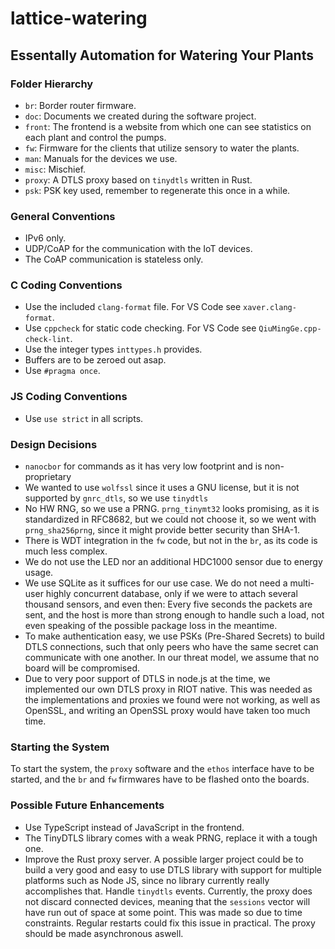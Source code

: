 # lattice-watering

## Essentally Automation for Watering Your Plants

### Folder Hierarchy

- `br`: Border router firmware.
- `doc`: Documents we created during the software project.
- `front`: The frontend is a website from which one can see statistics on each plant and control the pumps.
- `fw`: Firmware for the clients that utilize sensory to water the plants.
- `man`: Manuals for the devices we use.
- `misc`: Mischief.
- `proxy`: A DTLS proxy based on `tinydtls` written in Rust.
- `psk`: PSK key used, remember to regenerate this once in a while.

### General Conventions

- IPv6 only.
- UDP/CoAP for the communication with the IoT devices.
- The CoAP communication is stateless only.

### C Coding Conventions

- Use the included `clang-format` file. For VS Code see `xaver.clang-format`.
- Use `cppcheck` for static code checking. For VS Code see `QiuMingGe.cpp-check-lint`.
- Use the integer types `inttypes.h` provides.
- Buffers are to be zeroed out asap.
- Use `#pragma once`.

### JS Coding Conventions

- Use `use strict` in all scripts.

### Design Decisions

- `nanocbor` for commands as it has very low footprint and is non-proprietary
- We wanted to use `wolfssl` since it uses a GNU license, but it is not supported by `gnrc_dtls`, so we use `tinydtls`
- No HW RNG, so we use a PRNG. `prng_tinymt32` looks promising, as it is standardized in RFC8682, but we could not choose it, so we went with `prng_sha256prng`, since it might provide better security than SHA-1.
- There is WDT integration in the `fw` code, but not in the `br`, as its code is much less complex.
- We do not use the LED nor an additional HDC1000 sensor due to energy usage.
- We use SQLite as it suffices for our use case. We do not need a multi-user highly concurrent database, only if we were to attach several thousand sensors, and even then: Every five seconds the packets are sent, and the host is more than strong enough to handle such a load, not even speaking of the possible package loss in the meantime.
- To make authentication easy, we use PSKs (Pre-Shared Secrets) to build DTLS connections, such that only peers who have the same secret can communicate with one another. In our threat model, we assume that no board will be compromised.
- Due to very poor support of DTLS in node.js at the time, we implemented our own DTLS proxy in RIOT native. This was needed as the implementations and proxies we found were not working, as well as OpenSSL, and writing an OpenSSL proxy would have taken too much time.

### Starting the System

To start the system, the `proxy` software and the `ethos` interface have to be started, and the `br` and `fw` firmwares have to be flashed onto the boards.

### Possible Future Enhancements

- Use TypeScript instead of JavaScript in the frontend.
- The TinyDTLS library comes with a weak PRNG, replace it with a tough one.
- Improve the Rust proxy server. A possible larger project could be to build a very good and easy to use DTLS library with support for multiple platforms such as Node JS, since no library currently really accomplishes that. Handle `tinydtls` events. Currently, the proxy does not discard connected devices, meaning that the `sessions` vector will have run out of space at some point. This was made so due to time constraints. Regular restarts could fix this issue in practical. The proxy should be made asynchronous aswell.

